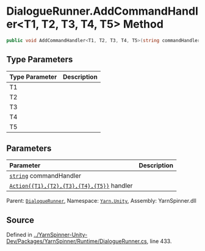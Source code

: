 # DialogueRunner.AddCommandHandler<T1, T2, T3, T4, T5> Method


```csharp
public void AddCommandHandler<T1, T2, T3, T4, T5>(string commandHandler, System.Action<T1, T2, T3, T4, T5> handler)
```

## Type Parameters
|Type Parameter|Description|
|:---|:---|
|T1||
|T2||
|T3||
|T4||
|T5||
## Parameters
|Parameter|Description|
|:---|:---|
|[`string`](https://docs.microsoft.com/dotnet/api/System.String) commandHandler||
|[`Action{{T1},{T2},{T3},{T4},{T5}}`](https://docs.microsoft.com/dotnet/api/System.Action{{T1},{T2},{T3},{T4},{T5}}) handler||


<div class="class-metadata">

Parent: [`DialogueRunner`](/api/csharp/yarn.unity/dialoguerunner.md), Namespace: [`Yarn.Unity`](/api/csharp/yarn.unity/README.md), Assembly: YarnSpinner.dll
</div>

## Source
Defined in [../YarnSpinner-Unity-Dev/Packages/YarnSpinner/Runtime/DialogueRunner.cs](https://github.com/YarnSpinnerTool/YarnSpinner-Unity//blob/develop/Runtime/DialogueRunner.cs#L433), line 433.
